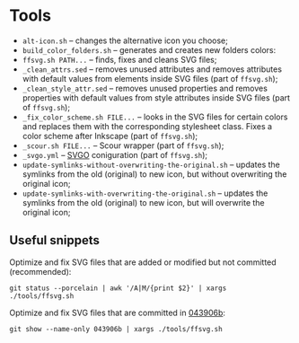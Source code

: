 # Tools

* `alt-icon.sh` – changes the alternative icon you choose;
* `build_color_folders.sh` – generates and creates new folders colors:
* `ffsvg.sh PATH...` – finds, fixes and cleans SVG files;
* `_clean_attrs.sed` – removes unused attributes and removes attributes with default values from elements inside SVG files (part of `ffsvg.sh`);
* `_clean_style_attr.sed` – removes unused properties and removes properties with default values from style attributes inside SVG files (part of `ffsvg.sh`);
* `_fix_color_scheme.sh FILE...` – looks in the SVG files for certain colors and replaces them with the corresponding stylesheet class. Fixes a color scheme after Inkscape (part of `ffsvg.sh`);
* `_scour.sh FILE...` – Scour wrapper (part of `ffsvg.sh`);
* `_svgo.yml` – [SVGO](https://github.com/svg/svgo) coniguration (part of `ffsvg.sh`);
* `update-symlinks-without-overwriting-the-original.sh` – updates the symlinks from the old (original) to new icon, but without overwriting the original icon;
* `update-symlinks-with-overwriting-the-original.sh` – updates the symlinks from the old (original) to new icon, but will overwrite the original icon;


## Useful snippets

Optimize and fix SVG files that are added or modified but not committed (recommended): 

```
git status --porcelain | awk '/A|M/{print $2}' | xargs ./tools/ffsvg.sh
```

Optimize and fix SVG files that are committed in [043906b](https://github.com/PapirusDevelopmentTeam/papirus-icon-theme/commit/043906b0edbcc86b732640bc391898d0aaaa410c):

```
git show --name-only 043906b | xargs ./tools/ffsvg.sh
```
